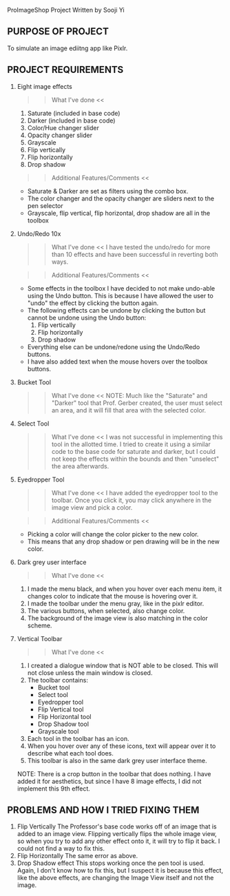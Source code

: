 ProImageShop Project
Written by Sooji Yi

PURPOSE OF PROJECT
------------------
To simulate an image ediitng app like Pixlr.

PROJECT REQUIREMENTS
---------------------
1. Eight image effects

    >> What I've done <<
    1. Saturate (included in base code)
    2. Darker (included in base code)
    3. Color/Hue changer slider
    4. Opacity changer slider
    5. Grayscale
    6. Flip vertically
    7. Flip horizontally
    8. Drop shadow

    >> Additional Features/Comments <<
    * Saturate & Darker are set as filters using the combo box.
    * The color changer and the opacity changer are sliders next to the pen selector
    * Grayscale, flip vertical, flip horizontal, drop shadow are all in the toolbox

2. Undo/Redo 10x

    >> What I've done <<
    I have tested the undo/redo for more than 10 effects and have been successful in
    reverting both ways.

    >> Additional Features/Comments <<
    * Some effects in the toolbox I have decided to not make undo-able using the Undo button. This is
      because I have allowed the user to "undo" the effect by clicking the button again.
    * The following effects can be undone by clicking the button but cannot be undone using the Undo button:
        1. Flip vertically
        2. Flip horizontally
        3. Drop shadow
    * Everything else can be undone/redone using the Undo/Redo buttons.
    * I have also added text when the mouse hovers over the toolbox buttons.

3. Bucket Tool

    >> What I've done <<
    NOTE: Much like the "Saturate" and "Darker" tool that Prof. Gerber created, the user must select an area, and it
    will fill that area with the selected color.

4. Select Tool

    >> What I've done <<
    I was not successful in implementing this tool in the allotted time. I tried to create it using a similar code
    to the base code for saturate and darker, but I could not keep the effects within the bounds and then "unselect"
    the area afterwards.

5. Eyedropper Tool

    >> What I've done <<
    I have added the eyedropper tool to the toolbar. Once you click it, you may click anywhere in the image view and
    pick a color.

    >> Additional Features/Comments <<
    * Picking a color will change the color picker to the new color.
    * This means that any drop shadow or pen drawing will be in the new color.

6. Dark grey user interface

    >> What I've done <<
    1. I made the menu black, and when you hover over each menu item, it changes color to indicate that the mouse is
       hovering over it.
    2. I made the toolbar under the menu gray, like in the pixlr editor.
    3. The various buttons, when selected, also change color.
    4. The background of the image view is also matching in the color scheme.

7. Vertical Toolbar

    >> What I've done <<
    1. I created a dialogue window that is NOT able to be closed. This will not close unless the main window is closed.
    2. The toolbar contains:
        - Bucket tool
        - Select tool
        - Eyedropper tool
        - Flip Vertical tool
        - Flip Horizontal tool
        - Drop Shadow tool
        - Grayscale tool
    3. Each tool in the toolbar has an icon.
    4. When you hover over any of these icons, text will appear over it to describe what each tool does.
    5. This toolbar is also in the same dark grey user interface theme.

    NOTE: There is a crop button in the toolbar that does nothing. I have added it for aesthetics, but since I have
    8 image effects, I did not implement this 9th effect.

PROBLEMS AND HOW I TRIED FIXING THEM
-------------------------------------
1. Flip Vertically
    The Professor's base code works off of an image that is added to an image view. Flipping vertically flips the
    whole image view, so when you try to add any other effect onto it, it will try to flip it back. I could not find a way
    to fix this.
2. Flip Horizontally
    The same error as above.
3. Drop Shadow effect
    This stops working once the pen tool is used. Again, I don't know how to fix this, but I suspect it is because this
    effect, like the above effects, are changing the Image View itself and not the image.